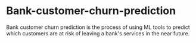 # Bank-customer-churn-prediction
Bank customer churn prediction is the process of using ML tools to predict which customers are at risk of leaving a bank's services in the near future.
